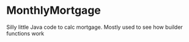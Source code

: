 # MonthlyMortgage
Silly little Java code to calc mortgage. Mostly used to see how builder functions work
